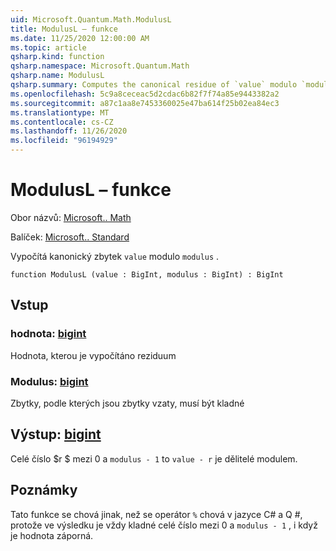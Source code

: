 ```yaml
---
uid: Microsoft.Quantum.Math.ModulusL
title: ModulusL – funkce
ms.date: 11/25/2020 12:00:00 AM
ms.topic: article
qsharp.kind: function
qsharp.namespace: Microsoft.Quantum.Math
qsharp.name: ModulusL
qsharp.summary: Computes the canonical residue of `value` modulo `modulus`.
ms.openlocfilehash: 5c9a8ceceac5d2cdac6b82f7f74a85e9443382a2
ms.sourcegitcommit: a87c1aa8e7453360025e47ba614f25b02ea84ec3
ms.translationtype: MT
ms.contentlocale: cs-CZ
ms.lasthandoff: 11/26/2020
ms.locfileid: "96194929"
---
```

# <a name="modulusl-function"></a>ModulusL – funkce

Obor názvů: [Microsoft.. Math](xref:Microsoft.Quantum.Math)

Balíček: [Microsoft.. Standard](https://nuget.org/packages/Microsoft.Quantum.Standard)


Vypočítá kanonický zbytek `value` modulo `modulus` .

```qsharp
function ModulusL (value : BigInt, modulus : BigInt) : BigInt
```


## <a name="input"></a>Vstup

### <a name="value--bigint"></a>hodnota: [bigint](xref:microsoft.quantum.lang-ref.bigint)

Hodnota, kterou je vypočítáno reziduum


### <a name="modulus--bigint"></a>Modulus: [bigint](xref:microsoft.quantum.lang-ref.bigint)

Zbytky, podle kterých jsou zbytky vzaty, musí být kladné



## <a name="output--bigint"></a>Výstup: [bigint](xref:microsoft.quantum.lang-ref.bigint)

Celé číslo $r $ mezi 0 a `modulus - 1` to `value - r` je dělitelé modulem.

## <a name="remarks"></a>Poznámky

Tato funkce se chová jinak, než se operátor `%` chová v jazyce C# a Q #, protože ve výsledku je vždy kladné celé číslo mezi 0 a `modulus - 1` , i když je hodnota záporná.